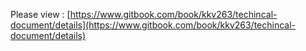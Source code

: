 Please view : [https://www.gitbook.com/book/kkv263/techincal-document/details](https://www.gitbook.com/book/kkv263/techincal-document/details)